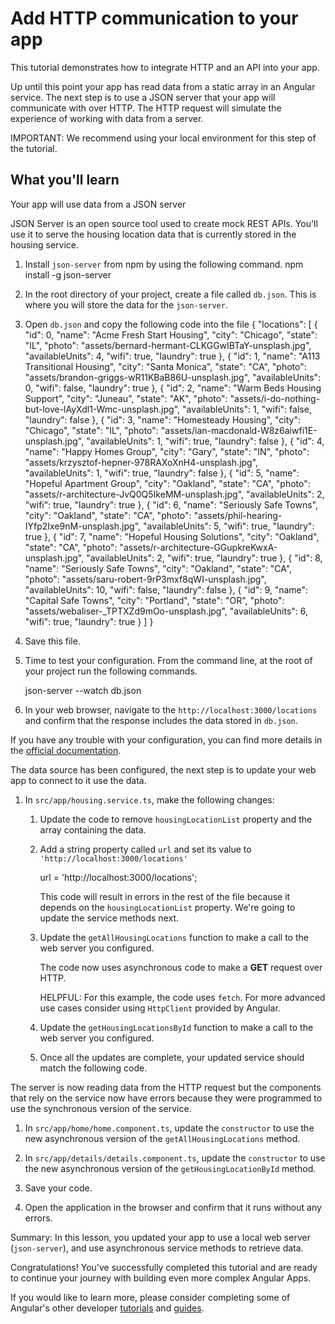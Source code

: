 # Add HTTP communication to your app

This tutorial demonstrates how to integrate HTTP and an API into your app.

Up until this point your app has read data from a static array in an Angular service. The next step is to use a JSON server that your app will communicate with over HTTP. The HTTP request will simulate the experience of working with data from a server.

<docs-video src="https://www.youtube.com/embed/5K10oYJ5Y-E?si=TiuNKx_teR9baO7k"/>

IMPORTANT: We recommend using your local environment for this step of the tutorial.

## What you'll learn

Your app will use data from a JSON server

<docs-workflow>

<docs-step title="Configure the JSON server">
JSON Server is an open source tool used to create mock REST APIs. You'll use it to serve the housing location data that is currently stored in the housing service.

1. Install `json-server` from npm by using the following command.
    <docs-code language="bash">
        npm install -g json-server
    </docs-code>

1. In the root directory of your project, create a file called `db.json`. This is where you will store the data for the `json-server`.

1. Open `db.json` and copy the following code into the file
    <docs-code language="json">
        {
            "locations": [
                {
                    "id": 0,
                    "name": "Acme Fresh Start Housing",
                    "city": "Chicago",
                    "state": "IL",
                    "photo": "assets/bernard-hermant-CLKGGwIBTaY-unsplash.jpg",
                    "availableUnits": 4,
                    "wifi": true,
                    "laundry": true
                },
                {
                    "id": 1,
                    "name": "A113 Transitional Housing",
                    "city": "Santa Monica",
                    "state": "CA",
                    "photo": "assets/brandon-griggs-wR11KBaB86U-unsplash.jpg",
                    "availableUnits": 0,
                    "wifi": false,
                    "laundry": true
                },
                {
                    "id": 2,
                    "name": "Warm Beds Housing Support",
                    "city": "Juneau",
                    "state": "AK",
                    "photo": "assets/i-do-nothing-but-love-lAyXdl1-Wmc-unsplash.jpg",
                    "availableUnits": 1,
                    "wifi": false,
                    "laundry": false
                },
                {
                    "id": 3,
                    "name": "Homesteady Housing",
                    "city": "Chicago",
                    "state": "IL",
                    "photo": "assets/ian-macdonald-W8z6aiwfi1E-unsplash.jpg",
                    "availableUnits": 1,
                    "wifi": true,
                    "laundry": false
                },
                {
                    "id": 4,
                    "name": "Happy Homes Group",
                    "city": "Gary",
                    "state": "IN",
                    "photo": "assets/krzysztof-hepner-978RAXoXnH4-unsplash.jpg",
                    "availableUnits": 1,
                    "wifi": true,
                    "laundry": false
                },
                {
                    "id": 5,
                    "name": "Hopeful Apartment Group",
                    "city": "Oakland",
                    "state": "CA",
                    "photo": "assets/r-architecture-JvQ0Q5IkeMM-unsplash.jpg",
                    "availableUnits": 2,
                    "wifi": true,
                    "laundry": true
                },
                {
                    "id": 6,
                    "name": "Seriously Safe Towns",
                    "city": "Oakland",
                    "state": "CA",
                    "photo": "assets/phil-hearing-IYfp2Ixe9nM-unsplash.jpg",
                    "availableUnits": 5,
                    "wifi": true,
                    "laundry": true
                },
                {
                    "id": 7,
                    "name": "Hopeful Housing Solutions",
                    "city": "Oakland",
                    "state": "CA",
                    "photo": "assets/r-architecture-GGupkreKwxA-unsplash.jpg",
                    "availableUnits": 2,
                    "wifi": true,
                    "laundry": true
                },
                {
                    "id": 8,
                    "name": "Seriously Safe Towns",
                    "city": "Oakland",
                    "state": "CA",
                    "photo": "assets/saru-robert-9rP3mxf8qWI-unsplash.jpg",
                    "availableUnits": 10,
                    "wifi": false,
                    "laundry": false
                },
                {
                    "id": 9,
                    "name": "Capital Safe Towns",
                    "city": "Portland",
                    "state": "OR",
                    "photo": "assets/webaliser-_TPTXZd9mOo-unsplash.jpg",
                    "availableUnits": 6,
                    "wifi": true,
                    "laundry": true
                }
            ]
        }
    </docs-code>

1. Save this file.

1. Time to test your configuration. From the command line, at the root of your project run the following commands.

    <docs-code language="bash">
        json-server --watch db.json
    </docs-code>

1. In your web browser, navigate to the `http://localhost:3000/locations` and confirm that the response includes the data stored in `db.json`.

If you have any trouble with your configuration, you can find more details in the [official documentation](https://www.npmjs.com/package/json-server).
</docs-step>

<docs-step title="Update service to use web server instead of local array">
The data source has been configured, the next step is to update your web app to connect to it use the data.

1. In `src/app/housing.service.ts`, make the following changes:

    1. Update the code to remove `housingLocationList` property and the array containing the data.

    1. Add a string property called `url` and set its value to `'http://localhost:3000/locations'`

        <docs-code anguage="javascript">
        url = 'http://localhost:3000/locations';
        </docs-code>

        This code will result in errors in the rest of the file because it depends on the `housingLocationList` property. We're going to update the service methods next.

    1. Update the `getAllHousingLocations` function to make a call to the web server you configured.

        <docs-code header="" path="first-app/steps/14-http/src-final/app/housing.service.ts" visibleLines="[12,14]"/>

        The code now uses asynchronous code to make a **GET** request over HTTP.

        HELPFUL: For this example, the code uses `fetch`. For more advanced use cases consider using `HttpClient` provided by Angular.

    1. Update the `getHousingLocationsById` function to make a call to the web server you configured.

        <docs-code header="" path="first-app/steps/14-http/src-final/app/housing.service.ts" visibleLines="[16,19]"/>

    1. Once all the updates are complete, your updated service should match the following code.

        <docs-code header="Final version of housing.service.ts" path="first-app/steps/14-http/src-final/app/housing.service.ts"/>

</docs-step>

<docs-step title="Update the components to use asynchronous calls to the housing service">
The server is now reading data from the HTTP request but the components that rely on the service now have errors because they were programmed to use the synchronous version of the service.

1. In `src/app/home/home.component.ts`, update the `constructor` to use the new asynchronous version of the `getAllHousingLocations` method.

    <docs-code header="" path="first-app/steps/14-http/src-final/app/home/home.component.ts" visibleLines="[36,41]"/>

1. In `src/app/details/details.component.ts`, update the `constructor` to use the new asynchronous version of the `getHousingLocationById` method.

    <docs-code header="" path="first-app/steps/14-http/src-final/app/details/details.component.ts" visibleLines="[61,66]"/>

1. Save your code.

1. Open the application in the browser and confirm that it runs without any errors.
</docs-step>

</docs-workflow>

Summary: In this lesson, you updated your app to use a local web server (`json-server`), and use asynchronous service methods to retrieve data.

Congratulations! You've successfully completed this tutorial and are ready to continue your journey with building even more complex Angular Apps.

If you would like to learn more, please consider completing some of Angular's other developer [tutorials](tutorials) and [guides](overview).
